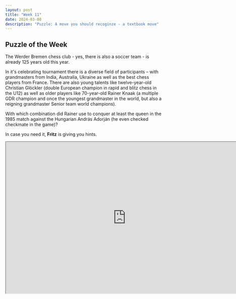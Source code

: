 ```yaml
---
layout: post
title: "Week 11"
date: 2024-03-08
description: "Puzzle: A move you should recoginze - a textbook move"
---
```


## Puzzle of the Week

The Werder Bremen chess club - yes, there is also a soccer team - is already 125 years old this year.

In it's celebrating tournament there is a diverse field of participants – with grandmasters from India, Australia, Ukraine as well as the best chess players from France. There are also young talents like twelve-year-old Christian Glöckler (double European champion in rapid and blitz chess in the U12) as well as older players like 70-year-old Rainer Knaak (a multiple GDR champion and once the youngest grandmaster in the world, but also a reigning grandmaster Senior team world champions).

With which combination did Rainer use to conquer at least the queen in the 1985 match against the Hungarian András Adorján (he even checked checkmate in the game)?

In case you need it, **Fritz** is giving you hints.

<iframe src="https://fritz.chessbase.com?fen=r4rk1/p1p2pp1/bp2p2q/n2p3N/1bPP1P2/2N2Q2/PPB3P1/R3K2R w KQ - 0 1" style="width:760px;height:480px"></iframe>



